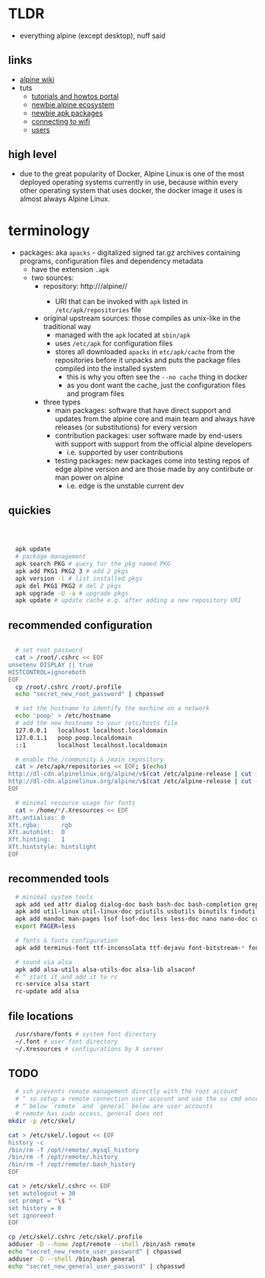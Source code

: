 # TLDR

- everything alpine (except desktop), nuff said

## links

- [alpine wiki](https://wiki.alpinelinux.org/wiki/Main_Page)
- tuts
  - [tutorials and howtos portal](https://wiki.alpinelinux.org/wiki/Tutorials_and_Howtos)
  - [newbie alpine ecosystem](https://wiki.alpinelinux.org/wiki/Newbie_Alpine_Ecosystem)
  - [newbie apk packages](https://wiki.alpinelinux.org/wiki/Alpine_newbie_apk_packages)
  - [connecting to wifi](https://wiki.alpinelinux.org/wiki/Connecting_to_a_wireless_access_point)
  - [users](https://wiki.alpinelinux.org/wiki/Setting_up_a_new_user)

## high level

- due to the great popularity of Docker, Alpine Linux is one of the most deployed operating systems currently in use, because within every other operating system that uses docker, the docker image it uses is almost always Alpine Linux.

# terminology

- packages: aka `apacks` - digitalized signed tar.gz archives containing programs, configuration files and dependency metadata
  - have the extension `.apk`
  - two sources:
    - repository: http://<host>/alpine/<version>/<branch>
      - URI that can be invoked with `apk` listed in `/etc/apk/repositories` file
    - original upstream sources: those compiles as unix-like in the traditional way
      - managed with the `apk` located at `sbin/apk`
      - uses `/etc/apk` for configuration files
      - stores all downloaded `apacks` in `etc/apk/cache` from the repositories before it unpacks and puts the package files compiled into the installed system
        - this is why you often see the `--no cache` thing in docker
        - as you dont want the cache, just the configuration files and program files
    - three types
      - main packages: software that have direct support and updates from the alpine core and main team and always have releases (or substitutions) for every version
      - contribution packages: user software made by end-users with support with support from the official alpine developers
        - i.e. supported by user contributions
      - testing packages: new packages come into testing repos of edge alpine version and are those made by any contirbute or man power on alpine
        - i.e. edge is the unstable current dev

## quickies

```sh



  apk update
  # package management
  apk search PKG # query for the pkg named PKG
  apk add PKG1 PKG2 3 # add 2 pkgs
  apk version -l # list installed pkgs
  apk del PKG1 PKG2 # del 2 pkgs
  apk upgrade -U -a # upgrade pkgs
  apk update # update cache e.g. after adding a new repository URI
```

## recommended configuration

```sh

  # set root password
  cat > /root/.cshrc << EOF
unsetenv DISPLAY || true
HISTCONTROL=ignoreboth
EOF
  cp /root/.cshrc /root/.profile
  echo "secret_new_root_password" | chpasswd

  # set the hostname to identify the machine on a network
  echo 'poop' > /etc/hostname
  # add the new hostname to your /etc/hosts file
  127.0.0.1   localhost localhost.localdomain
  127.0.1.1   poop poop.localdomain
  ::1         localhost localhost.localdomain

  # enable the /community & /main repository
  cat > /etc/apk/repositories << EOF; $(echo)
http://dl-cdn.alpinelinux.org/alpine/v$(cat /etc/alpine-release | cut -d'.' -f1,2)/main
http://dl-cdn.alpinelinux.org/alpine/v$(cat /etc/alpine-release | cut -d'.' -f1,2)/community
EOF

  # minimal resource usage for fonts
  cat > /home/*/.Xresources << EOF
Xft.antialias: 0
Xft.rgba:      rgb
Xft.autohint:  0
Xft.hinting:   1
Xft.hintstyle: hintslight
EOF

```

## recommended tools

```sh
  # minimal system tools
  apk add sed attr dialog dialog-doc bash bash-doc bash-completion grep grep-doc
  apk add util-linux util-linux-doc pciutils usbutils binutils findutils readline
  apk add mandoc man-pages lsof lsof-doc less less-doc nano nano-doc curl curl-doc
  export PAGER=less

  # fonts & fonts configuration
  apk add terminus-font ttf-inconsolata ttf-dejavu font-bitstream-* font-noto font-noto-* ttf-font-awesome font-noto-extra

  # sound via alsa
  apk add alsa-utils alsa-utils-doc alsa-lib alsaconf
  # ^ start it and add it to rc
  rc-service alsa start
  rc-update add alsa

```

## file locations

```sh
  /usr/share/fonts # system font directory
  ~/.font # user font directory
  ~/.Xresources # configurations by X server


```

## TODO

```sh
  # ssh prevents remote management directly with the root account
  # ^ so setup a remote connection user acocunt and use the su cmd once your connected
  # ^ below `remote` and `general` below are user accounts
  # remote has sudo access, general does not
mkdir -p /etc/skel/

cat > /etc/skel/.logout << EOF
history -c
/bin/rm -f /opt/remote/.mysql_history
/bin/rm -f /opt/remote/.history
/bin/rm -f /opt/remote/.bash_history
EOF

cat > /etc/skel/.cshrc << EOF
set autologout = 30
set prompt = "\$ "
set history = 0
set ignoreeof
EOF

cp /etc/skel/.cshrc /etc/skel/.profile
adduser -D --home /opt/remote --shell /bin/ash remote
echo "secret_new_remote_user_password" | chpasswd
adduser -D --shell /bin/bash general
echo "secret_new_general_user_password" | chpasswd

```
